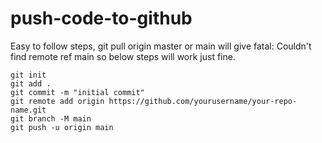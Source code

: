 # push-code-to-github


Easy to follow steps, git pull origin master or main will give fatal: Couldn't find remote ref main so below steps will work just fine.

    git init
    git add .
    git commit -m "initial commit"
    git remote add origin https://github.com/yourusername/your-repo-name.git
    git branch -M main
    git push -u origin main
